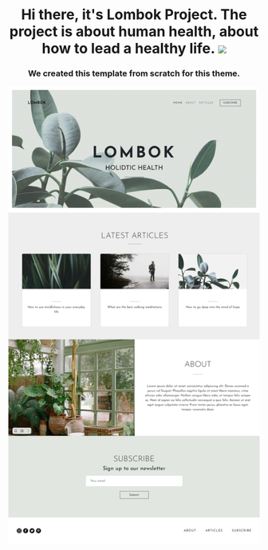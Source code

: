 <h1 align="center">Hi there, it's Lombok Project. The project is about human health, about how to lead a healthy life.</a> 
<img src="https://github.com/blackcater/blackcater/raw/main/images/Hi.gif" height="32"/></h1>
<h3 align="center">We created this template from scratch for this theme.</h3>

![Screenshot](LombokProject.png)
